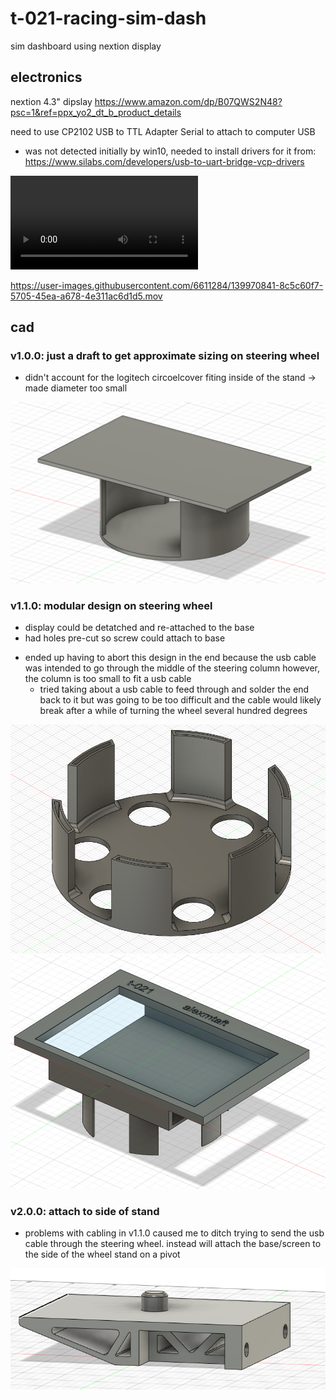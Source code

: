 # t-021-racing-sim-dash
sim dashboard using nextion display 

## electronics 

nextion 4.3" dipslay
https://www.amazon.com/dp/B07QWS2N48?psc=1&ref=ppx_yo2_dt_b_product_details

need to use CP2102 USB to TTL Adapter Serial to attach to computer USB
  - was not detected initially by win10, needed to install drivers for it from: https://www.silabs.com/developers/usb-to-uart-bridge-vcp-drivers

![v1.0.0](./media/v1.0.0-gameplay.MOV)


https://user-images.githubusercontent.com/6611284/139970841-8c5c60f7-5705-45ea-a678-4e311ac6d1d5.mov


## cad
### v1.0.0: just a draft to get approximate sizing on steering wheel
  - didn't account for the logitech circoelcover fiting inside of the stand -> made diameter too small

![v1.0.0](./media/v1.0.0-cad.PNG)

### v1.1.0: modular design on steering wheel
  - display could be detatched and re-attached to the base
  - had holes pre-cut so screw could attach to base
  * ended up having to abort this design in the end because the usb cable was intended to go through the middle of 
    the steering column however, the column is too small to fit a usb cable 
    - tried taking about a usb cable to feed through and solder the end back to it but was going to be too difficult
      and the cable would likely break after a while of turning the wheel several hundred degrees

![v1.1.0](./media/v1.1.0-cad-base.PNG)
![v1.1.0](./media/v1.1.0-cad-screen.PNG)

### v2.0.0: attach to side of stand  
  - problems with cabling in v1.1.0 caused me to ditch trying to send the usb cable through the steering wheel.
  instead will attach the base/screen to the side of the wheel stand on a pivot

![v2.0.0](./media/v2.0.0-cad-base.PNG)

